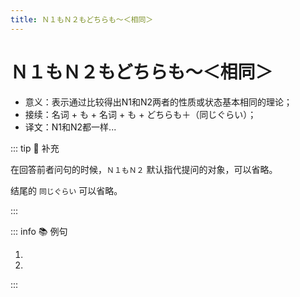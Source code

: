 ```yaml
---
title: Ｎ１もＮ２もどちらも～＜相同＞
---
```

            
# Ｎ１もＮ２もどちらも～＜相同＞

* 意义：表示通过比较得出N1和N2两者的性质或状态基本相同的理论；
* 接续：名词 + も + 名词 + も + どちらも＋（同じぐらい）；
* 译文：N1和N2都一样...

::: tip :bookmark: 补充

在回答前者问句的时候，`Ｎ１もＮ２` 默认指代提问的对象，可以省略。

结尾的 `同じぐらい` 可以省略。

:::

::: info :books: 例句

1. <grammer-content id='1-11-8-0' sentence="A: [京劇/きょうげき]と[宝塚/たからづか]とではどちらのほうが[好/す]きですか。" trans="A: 京剧跟歌剧你更喜欢哪个？" />
   <grammer-content id='1-11-8-1' sentence="B: **どちらも[同/おな]じぐらい**[好/す]きです。" trans="B: 我都喜欢。" />
2. <grammer-content id='1-11-8-2' sentence="[山田/やまだ]さんは**サッカーもテニスも、どちらも**[上手/じょうず]です。" trans="足球跟网球山田都挺擅长的。" />

:::
